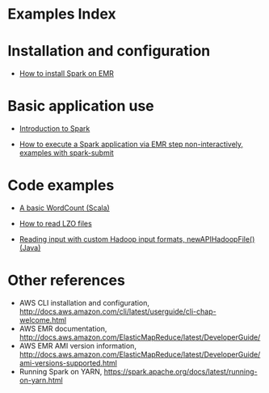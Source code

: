 Examples Index
=============

# Installation and configuration

- [How to install Spark on EMR](../README.md)


# Basic application use

- [Introduction to Spark](introduction-to-spark.md)

- [How to execute a Spark application via EMR step non-interactively, examples with spark-submit](spark-submit-via-step.md)


# Code examples

- [A basic WordCount (Scala)](word-count/)

- [How to read LZO files](reading-lzo-files.md)

- [Reading input with custom Hadoop input formats, newAPIHadoopFile() (Java)](spark-java-TeraInputFormat-count.md)


# Other references

- AWS CLI installation and configuration, http://docs.aws.amazon.com/cli/latest/userguide/cli-chap-welcome.html
- AWS EMR documentation, http://docs.aws.amazon.com/ElasticMapReduce/latest/DeveloperGuide/
- AWS EMR AMI version information, http://docs.aws.amazon.com/ElasticMapReduce/latest/DeveloperGuide/ami-versions-supported.html
- Running Spark on YARN, https://spark.apache.org/docs/latest/running-on-yarn.html
